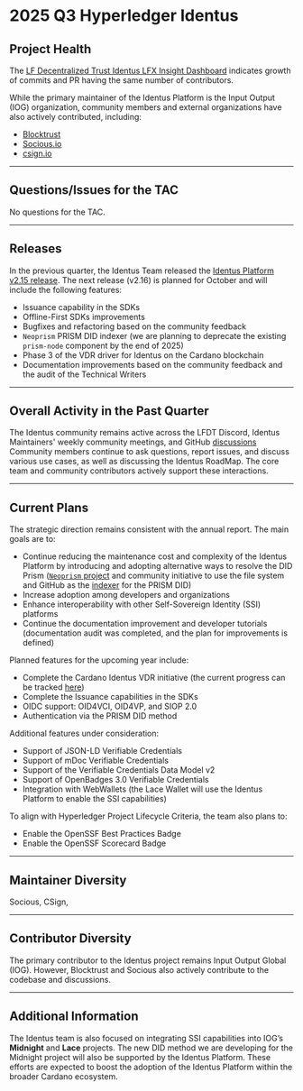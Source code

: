 [//]: # (SPDX-License-Identifier: CC-BY-4.0)

# 2025 Q3 Hyperledger Identus

## Project Health

The [LF Decentralized Trust Identus LFX Insight Dashboard](https://insights.linuxfoundation.org/project/open-enterprise-agent/development?timeRange=past180days&start=2025-02-28&end=2025-08-27) indicates growth of commits and PR having the same number of contributors.

While the primary maintainer of the Identus Platform is the Input Output (IOG) organization, community members and external organizations have also actively contributed, including:
- [Blocktrust](https://www.blocktrust.dev/)
- [Socious.io](https://socious.io/)
- [csign.io](https://csign.io/)

---

## Questions/Issues for the TAC

No questions for the TAC.

---

## Releases

In the previous quarter, the Identus Team released the [Identus Platform v2.15 release](https://github.com/hyperledger-identus/.github/releases/tag/v2.15).
The next release (v2.16) is planned for October and will include the following features:
- Issuance capability in the SDKs
- Offline-First SDKs improvements
- Bugfixes and refactoring based on the community feedback
- `Neoprism` PRISM DID indexer (we are planning to deprecate the existing `prism-node` component by the end of 2025)
- Phase 3 of the VDR driver for Identus on the Cardano blockchain
- Documentation improvements based on the community feedback and the audit of the Technical Writers

---

## Overall Activity in the Past Quarter

The Identus community remains active across the LFDT Discord, Identus Maintainers' weekly community meetings, and GitHub [discussions](https://github.com/hyperledger-identus/hyperledger-identus/discussions)
Community members continue to ask questions, report issues, and discuss various use cases, as well as discussing the Identus RoadMap. 
The core team and community contributors actively support these interactions.

---

## Current Plans

The strategic direction remains consistent with the annual report. The main goals are to:

- Continue reducing the maintenance cost and complexity of the Identus Platform by introducing and adopting alternative ways to resolve the DID Prism ([`Neoprism` project](https://github.com/hyperledger-identus/neoprism) and community initiative to use the file system and GitHub as the [indexer](https://github.com/FabioPinheiro/prism-vdr) for the PRISM DID)
- Increase adoption among developers and organizations
- Enhance interoperability with other Self-Sovereign Identity (SSI) platforms
- Continue the documentation improvement and developer tutorials (documentation audit was completed, and the plan for improvements is defined)

Planned features for the upcoming year include:
- Complete the Cardano Identus VDR initiative (the current progress can be tracked [here](https://milestones.projectcatalyst.io/projects/1300189/milestones/3))
- Complete the Issuance capabilities in the SDKs
- OIDC support: OID4VCI, OID4VP, and SIOP 2.0
- Authentication via the PRISM DID method

Additional features under consideration:
- Support of JSON-LD Verifiable Credentials
- Support of mDoc Verifiable Credentials
- Support of the Verifiable Credentials Data Model v2
- Support of OpenBadges 3.0 Verifiable Credentials
- Integration with WebWallets (the Lace Wallet will use the Identus Platform to enable the SSI capabilities)

To align with Hyperledger Project Lifecycle Criteria, the team also plans to:
- Enable the OpenSSF Best Practices Badge
- Enable the OpenSSF Scorecard Badge

---

## Maintainer Diversity

Socious, CSign, 

---

## Contributor Diversity

The primary contributor to the Identus project remains Input Output Global (IOG). 
However, Blocktrust and Socious also actively contribute to the codebase and discussions. 

---

## Additional Information

The Identus team is also focused on integrating SSI capabilities into IOG’s **Midnight** and **Lace** projects.
The new DID method we are developing for the Midnight project will also be supported by the Identus Platform.
These efforts are expected to boost the adoption of the Identus Platform within the broader Cardano ecosystem.
